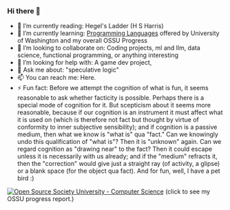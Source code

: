### Hi there 👋

- 🔭 I’m currently reading:         Hegel's Ladder (H S Harris)
- 🌱 I’m currently learning:        [Programming Languages](https://www.coursera.org/learn/programming-languages-part-c) offered by University of Washington and my overall  OSSU Progress
- 👯 I’m looking to collaborate on: Coding projects, ml and llm, data science, functional programming, or anything interesting
- 🤔 I’m looking for help with:     A game dev project, 
- 💬 Ask me about:                  "speculative logic"
- 📫 You can reach me:              Here.
- ⚡ Fun fact:                      Before we attempt the cognition of what is fun, it seems 
                                    reasonable to ask whether facticity is possible. Perhaps there is a special
                                    mode of cognition for it. But scepticism about it seems more reasonable, because 
                                    if our cognition is an instrument it must affect what it is used on (which is 
                                    therefore not fact but thought by virtue of conformity 
                                    to inner subjective sensibility); and if cognition is a passive medium, then what we know 
                                    is "what is" qua "fact." Can we knowingly undo this qualification of "what is"? 
                                    Then it is "unknown" again. Can we regard cognition as "drawing near" 
                                    to the fact? Then it could escape unless it is necessarily with us already; 
                                    and if the "medium" refracts it, then the "correction" would give just a 
                                    straight ray (of activity, a glipse) or a blank space (for the object qua fact).
                                    And for fun, well, I have a pet bird :)


[![Open Source Society University - Computer Science](https://img.shields.io/badge/OSSU-computer--science-blue.svg)](https://github.com/users/paperclipmaximizer/projects/2/views/1) (click to see my OSSU progress report.)
